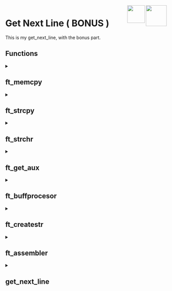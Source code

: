 <img src="https://cdn-icons-png.flaticon.com/512/6132/6132222.png" align="right" height="65">
<img src="https://upload.wikimedia.org/wikipedia/commons/thumb/8/8d/42_Logo.svg/1200px-42_Logo.svg.png" align="right" height="55">

# Get Next Line ( BONUS )
This is my get_next_line, with the bonus part.

## Functions

<details>

<summary>

## **ft_memcpy**

</summary>

```C

void	*ft_memcpy(void *dst, const void *src, size_t len);

```

### Description

> **memcpy()** function copies n bytes from memory area **src** to memory area **dst**.

### Return value

> Returns the amount of characters copied.

</details>

<details>

<summary>

## **ft_strcpy**

</summary>

```C

int	ft_strcpy(char *dst, char *src);

```

### Description

> **ft_strcpy()** copies the string **src** into the string **dst**.

### Return value

> Returns the amount of characters copied.

</details>

<details>

<summary>

## **ft_strchr**

</summary>

```C

char	*ft_strchr(char *s, char c);

```

### Description

> **ft_strchr()** search the first occurrence of the character **c** in the string **s**.

### Return value

> Returns the first occurrence of the character **c** in the string **s** or 0 if there's no ocurrence.

</details>

<details>

<summary>

## **ft_get_aux**

</summary>

```C

char	*ft_get_aux(int fd);

```

### Description

  > **ft_get_aux()** tryes to gets from a list the struct corresponding to the entered fd.

### Return value

> Returns the struct that corresponds to the entered fd or returns **NULL** on falure.

</details>

<details>

<summary>

## **ft_buffprocesor**

</summary>

```C

static int	ft_buffprocesor(int fd, char *str);

```

### Description

> **ft_buffprocesor()** attempts to read up to **BUFFER_SIZE** characters from a file descriptor **fd** into **str** and, if there is any **'\n'**, saves the extra string into an **aux** array. If the **aux** array has a value while calling the function it will do the same but taking the buffer from the **aux** array instead the file.

### Return value

> Returns the amount of characters on the **string** not including the ones on the **aux** variable.

</details>

<details>

<summary>

## **ft_createstr**

</summary>

```C

static char	*ft_createstr(int len);

```

### Description

  > **ft_createstr()** tries to create a string of the size **len**.

### Return value

> Returns an empty string of size **en** or, on failure, returns 0.

</details>

<details>

<summary>

## **ft_assembler**

</summary>

```C

char	*ft_assembler(int fd);

```

### Description

  > **ft_assembler()** function attempts read the necesary characters from the file descriptor **fd** and returns them as a new string, saving the characters after the **'\n'** on a list with a struct for each **file descriptor**.
  <br><br>It doesent check if the **BUFFER_SIZE** is > to 0 and **fd** >= 0;

### Return value

> Returns the next line of the chosen file descriptor as a new string.

</details>

<details>

<summary>

## **get_next_line**

</summary>

```C

char	*get_next_line(int fd);

```

### Description

  > **get_next_line()** function attempts read the necesary characters from the file descriptor **fd** and returns them as a new string, saving the characters after the **'\n'** on a list with a struct for each **file descriptor**.

### Return value

> Returns the next line of the chosen file descriptor as a new string.

</details>
